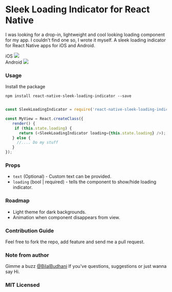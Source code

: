 # Sleek Loading Indicator for React Native
I was looking for a drop-in, lightweight and cool looking loading component for my app. I couldn't find one so, I wrote it myself.
A sleek loading indicator for React Native apps for iOS and Android.

iOS
![](http://g.recordit.co/p2Cs4yDtHm.gif)  
Android
![](http://g.recordit.co/Bc3SG9UCH3.gif)


### Usage
Install the package
```
npm install react-native-sleek-loading-indicator --save
```

```javascript

const SleekLoadingIndicator = require('react-native-sleek-loading-indicator');

const MyView = React.createClass({
   render() {
    if (this.state.loading) {
      return (<SleekLoadingIndicator loading={this.state.loading} />);
   } else {
     //.... Do my stuff
   }
});

```

### Props
- `text` (Optional) - Custom text can be provided.
- `loading` (bool | required) - tells the component to show/hide loading indicator.

### Roadmap
- Light theme for dark backgrounds.
- Animation when component disappears from view.

### Contribution Guide
Feel free to fork the repo, add feature and send me a pull request.

### Note from author
Gimme a buzz [@BilalBudhani](https://twitter.com/BilalBudhani) If you've questions, suggestions or just wanna say Hi.

### MIT Licensed
